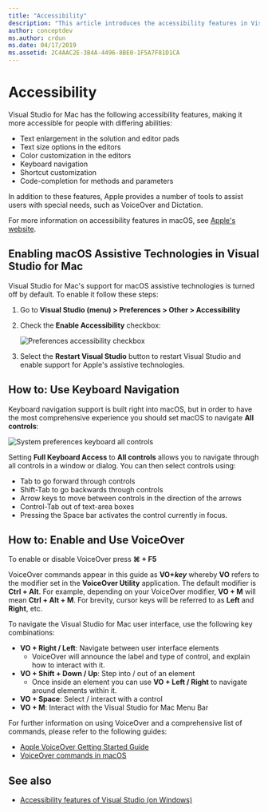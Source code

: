 ```yaml
---
title: "Accessibility"
description: "This article introduces the accessibility features in Visual Studio for Mac and how they can be enabled."
author: conceptdev
ms.author: crdun
ms.date: 04/17/2019
ms.assetid: 2C4AAC2E-3B4A-4496-8BE0-1F5A7F81D1CA
---
```


# Accessibility

Visual Studio for Mac has the following accessibility features, making it more accessible for people with differing abilities:

- Text enlargement in the solution and editor pads
- Text size options in the editors
- Color customization in the editors
- Keyboard navigation
- Shortcut customization
- Code-completion for methods and parameters

In addition to these features, Apple provides a number of tools to assist users with special needs, such as VoiceOver and Dictation.

For more information on accessibility features in macOS, see [Apple's website](https://www.apple.com/accessibility/mac/).

## Enabling macOS Assistive Technologies in Visual Studio for Mac

Visual Studio for Mac's support for macOS assistive technologies is turned off by default. To enable it follow these steps:

1. Go to **Visual Studio (menu) > Preferences > Other > Accessibility**

2. Check the **Enable Accessibility** checkbox:

   ![Preferences accessibility checkbox](media/accessibility-preferences.png)

3. Select the **Restart Visual Studio** button to restart Visual Studio and enable support for Apple's assistive technologies.

## How to: Use Keyboard Navigation

Keyboard navigation support is built right into macOS, but in order to have the most comprehensive experience you should set macOS to navigate **All controls**:

![System preferences keyboard all controls](media/accessibility-preferences-keyboard.png)

Setting **Full Keyboard Access** to **All controls** allows you to navigate through all controls in a window or dialog. You can then select controls using:

- Tab to go forward through controls
- Shift-Tab to go backwards through controls
- Arrow keys to move between controls in the direction of the arrows
- Control-Tab out of text-area boxes
- Pressing the Space bar activates the control currently in focus.

## How to: Enable and Use VoiceOver

To enable or disable VoiceOver press **&#8984; + F5**

VoiceOver commands appear in this guide as **VO+_key_** whereby **VO** refers to the modifier set in the **VoiceOver Utility** application. The default modifier is **Ctrl + Alt**. For example, depending on your VoiceOver modifier, **VO + M** will mean **Ctrl + Alt + M**. For brevity, cursor keys will be referred to as **Left** and **Right**, etc.

To navigate the Visual Studio for Mac user interface, use the following key combinations:

- **VO + Right / Left**: Navigate between user interface elements
  - VoiceOver will announce the label and type of control, and explain how to interact with it.
- **VO + Shift + Down / Up**: Step into / out of an element
  - Once inside an element you can use **VO + Left / Right** to navigate around elements within it.
- **VO + Space**: Select / interact with a control
- **VO + M**: Interact with the Visual Studio for Mac Menu Bar

For further information on using VoiceOver and a comprehensive list of commands, please refer to the following guides:

- [Apple VoiceOver Getting Started Guide](https://support.apple.com/en-us/guide/voiceover-guide/welcome/web)
- [VoiceOver commands in macOS](http://lab.dotjay.com/notes/voiceover-commands/)

## See also

- [Accessibility features of Visual Studio (on Windows)](/visualstudio/ide/reference/accessibility-features-of-visual-studio)
